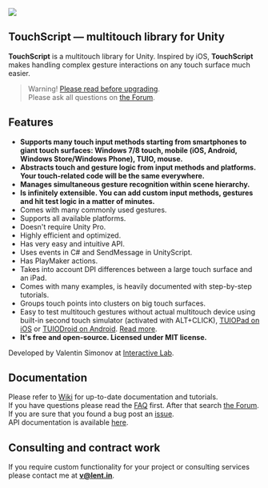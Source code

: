 ![](https://raw.github.com/wiki/TouchScript/TouchScript/images/dvfu.jpg)

## TouchScript — multitouch library for Unity

**TouchScript** is a multitouch library for Unity. Inspired by iOS, **TouchScript** makes handling complex gesture interactions on any touch surface much easier. 

> Warning! [Please read before upgrading](https://github.com/TouchScript/TouchScript/wiki/Upgrading).  
> Please ask all questions on [the Forum](http://touchprefab.com/index.php).

## Features
- **Supports many touch input methods starting from smartphones to giant touch surfaces: Windows 7/8 touch, mobile (iOS, Android, Windows Store/Windows Phone), TUIO, mouse.**
- **Abstracts touch and gesture logic from input methods and platforms. Your touch-related code will be the same everywhere.**
- **Manages simultaneous gesture recognition within scene hierarchy.**
- **Is infinitely extensible. You can add custom input methods, gestures and hit test logic in a matter of minutes.** 
- Comes with many commonly used gestures.
- Supports all available platforms.
- Doesn't require Unity Pro.
- Highly efficient and optimized.
- Has very easy and intuitive API.
- Uses events in C# and SendMessage in UnityScript.
- Has PlayMaker actions.
- Takes into account DPI differences between a large touch surface and an iPad.
- Comes with many examples, is heavily documented with step-by-step tutorials.
- Groups touch points into clusters on big touch surfaces.
- Easy to test multitouch gestures without actual multitouch device using built-in second touch simulator (activated with ALT+CLICK), [TUIOPad on iOS](https://itunes.apple.com/us/app/tuiopad/id412446962) or [TUIODroid on Android](https://play.google.com/store/apps/details?id=tuioDroid.impl&hl=en"). [Read more](Testing-multitouch-on-a-PC).
- **It's free and open-source. Licensed under MIT license.**

Developed by Valentin Simonov at [Interactive Lab](http://interactivelab.ru).

## Documentation
Please refer to [Wiki](https://github.com/TouchScript/TouchScript/wiki) for up-to-date documentation and tutorials.  
If you have questions please read the [FAQ](https://github.com/TouchScript/TouchScript/wiki/FAQ) first. After that search [the Forum](http://touchprefab.com/index.php).  
If you are sure that you found a bug post an [issue](https://github.com/TouchScript/TouchScript/issues).  
API documentation is available [here](http://touchscript.github.io/docs/index.html).

## Consulting and contract work
If you require custom functionality for your project or consulting services please contact me at **v@lent.in**.
